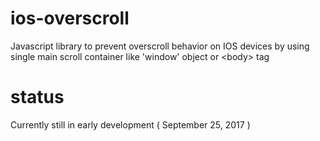 # ios-overscroll
Javascript library to prevent overscroll behavior on IOS devices by using single main scroll container like 'window' object or &lt;body> tag
# status
Currently still in early development ( September 25, 2017 )